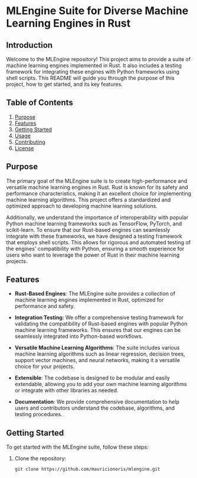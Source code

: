 # MLEngine Suite for Diverse Machine Learning Engines in Rust

## Introduction

Welcome to the MLEngine repository! This project aims to provide a suite of machine learning engines implemented in Rust. It also includes a testing framework for integrating these engines with Python frameworks using shell scripts. This README will guide you through the purpose of this project, how to get started, and its key features.

## Table of Contents

1. [Purpose](#purpose)
2. [Features](#features)
3. [Getting Started](#getting-started)
4. [Usage](#usage)
5. [Contributing](#contributing)
6. [License](#license)

## Purpose

The primary goal of the MLEngine suite is to create high-performance and versatile machine learning engines in Rust. Rust is known for its safety and performance characteristics, making it an excellent choice for implementing machine learning algorithms. This project offers a standardized and optimized approach to developing machine learning solutions.

Additionally, we understand the importance of interoperability with popular Python machine learning frameworks such as TensorFlow, PyTorch, and scikit-learn. To ensure that our Rust-based engines can seamlessly integrate with these frameworks, we have designed a testing framework that employs shell scripts. This allows for rigorous and automated testing of the engines' compatibility with Python, ensuring a smooth experience for users who want to leverage the power of Rust in their machine learning projects.

## Features

- **Rust-Based Engines**: The MLEngine suite provides a collection of machine learning engines implemented in Rust, optimized for performance and safety.

- **Integration Testing**: We offer a comprehensive testing framework for validating the compatibility of Rust-based engines with popular Python machine learning frameworks. This ensures that our engines can be seamlessly integrated into Python-based workflows.

- **Versatile Machine Learning Algorithms**: The suite includes various machine learning algorithms such as linear regression, decision trees, support vector machines, and neural networks, making it a versatile choice for your projects.

- **Extensible**: The codebase is designed to be modular and easily extendable, allowing you to add your own machine learning algorithms or integrate with other libraries as needed.

- **Documentation**: We provide comprehensive documentation to help users and contributors understand the codebase, algorithms, and testing procedures.

## Getting Started

To get started with the MLEngine suite, follow these steps:

1. Clone the repository:

   ```shell
   git clone https://github.com/mauricionoris/mlengine.git
